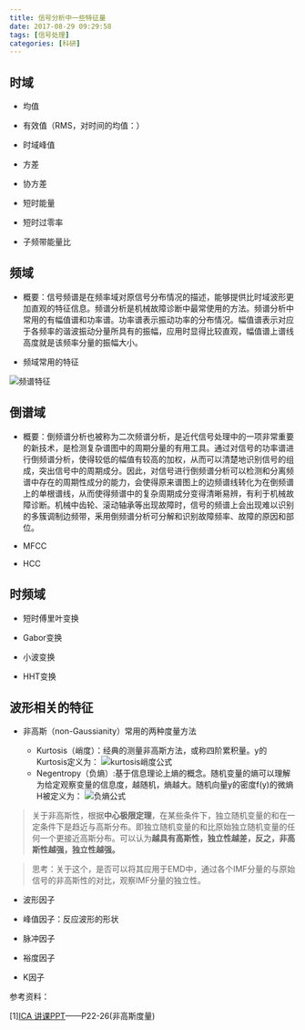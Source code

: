 ```yaml
---
title: 信号分析中一些特征量
date: 2017-08-29 09:29:58
tags: [信号处理]
categories: [科研]
---
```


## 时域
-  均值

-  有效值（RMS，对时间的均值：）

-  时域峰值

-  方差

-  协方差

-  短时能量

-  短时过零率

-  子频带能量比


## 频域

- 概要：信号频谱是在频率域对原信号分布情况的描述，能够提供比时域波形更加直观的特征信息。频谱分析是机械故障诊断中最常使用的方法。频谱分析中常用的有幅值谱和功率谱。功率谱表示振动功率的分布情况。幅值谱表示对应于各频率的谐波振动分量所具有的振幅，应用时显得比较直观，幅值谱上谱线高度就是该频率分量的振幅大小。

-  频域常用的特征

![频谱特征](/images/频谱特征.png)


## 倒谱域

-  概要：倒频谱分析也被称为二次频谱分析，是近代信号处理中的一项非常重要的新技术，是检测复杂谱图中的周期分量的有用工具。通过对信号的功率谱进行倒频谱分析，使得较低的幅值有较高的加权，从而可以清楚地识别信号的组成，突出信号中的周期成分。因此，对信号进行倒频谱分析可以检测和分离频谱中存在的周期性成分的能力，会使得原来谱图上的边频谱线转化为在倒频谱上的单根谱线，从而使得频谱中的复杂周期成分变得清晰易辨，有利于机械故障诊断。机械中齿轮、滚动轴承等出现故障时，信号的频谱上会出现难以识别的多簇调制边频带，釆用倒频谱分析可分解和识别故障频率、故障的原因和部位。

- MFCC

- HCC


## 时频域

-  短时傅里叶变换

-  Gabor变换

-  小波变换

-  HHT变换


## 波形相关的特征

-  非高斯（non-Gaussianity）常用的两种度量方法

	- Kurtosis（峭度）：经典的测量非高斯方法，或称四阶累积量。y的Kurtosis定义为：
		 ![kurtosis峭度公式](/images/kurtosis峭度公式.png)
	- Negentropy（负熵）:基于信息理论上熵的概念。随机变量的熵可以理解为给定观察变量的信息度，越随机，熵越大。随机向量y的密度f(y)的微熵H被定义为：
		![负熵公式](/images/负熵公式.png)
			

> 关于非高斯性，根据**中心极限定理**，在某些条件下，独立随机变量的和在一定条件下是趋近与高斯分布。即独立随机变量的和比原始独立随机变量的任何一个更接近高斯分布。可以认为**越具有高斯性，独立性越差，反之，非高斯性越强，独立性越强。**

> 思考：关于这个，是否可以将其应用于EMD中，通过各个IMF分量的与原始信号的非高斯性的对比，观察IMF分量的独立性。

-  波形因子

-  峰值因子：反应波形的形状

-  脉冲因子

-  裕度因子

-  K因子


参考资料：

[1][ICA 讲课PPT](https://wenku.baidu.com/view/fb50f8e93c1ec5da51e2701c.html)——P22-26(非高斯度量)



